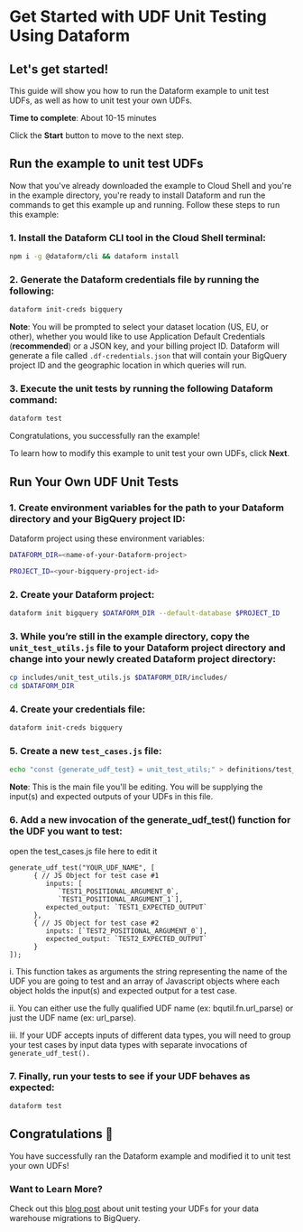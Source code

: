 # Get Started with UDF Unit Testing Using Dataform

## Let's get started!

This guide will show you how to run the Dataform example to unit test UDFs, as well as
how to unit test your own UDFs.

**Time to complete**: About 10-15 minutes

Click the **Start** button to move to the next step.

## Run the example to unit test UDFs

Now that you've already downloaded the example to Cloud Shell and you're in the example directory, you're ready to
install Dataform and run the commands to get this example up and running. Follow these steps to run this example:

### 1. Install the Dataform CLI tool in the Cloud Shell terminal:
```bash
npm i -g @dataform/cli && dataform install
```

### 2. Generate the Dataform credentials file by running the following:
```bash
dataform init-creds bigquery
```

**Note**: You will be prompted to select your dataset location (US, EU, or other), whether you would like to use Application Default Credentials (**recommended**) or a JSON key, and your billing project ID. Dataform will generate a file called `.df-credentials.json` that will contain your BigQuery project ID and the geographic location in which queries will run.

### 3. Execute the unit tests by running the following Dataform command:
```bash
dataform test
```

Congratulations, you successfully ran the example!

To learn how to modify this example to unit test your own UDFs, click **Next**.

## Run Your Own UDF Unit Tests

### 1. Create environment variables for the path to your Dataform directory and your BigQuery project ID:
Dataform project using these environment variables:
```bash
DATAFORM_DIR=<name-of-your-Dataform-project>
```
```bash
PROJECT_ID=<your-bigquery-project-id>
```

### 2. Create your Dataform project:
```bash
dataform init bigquery $DATAFORM_DIR --default-database $PROJECT_ID
```

### 3. While you’re still in the example directory, copy the `unit_test_utils.js` file to your Dataform project directory and change into your newly created Dataform project directory:
```bash
cp includes/unit_test_utils.js $DATAFORM_DIR/includes/
cd $DATAFORM_DIR
```

### 4. Create your credentials file:
```bash
dataform init-creds bigquery
```

### 5. Create a new `test_cases.js` file:
```bash
echo "const {generate_udf_test} = unit_test_utils;" > definitions/test_cases.js
```
**Note**: This is the main file you'll be editing. You will be supplying the input(s) and expected outputs of your UDFs in this file.

### 6. Add a new invocation of the generate_udf_test() function for the UDF you want to test:

<walkthrough-editor-open-file
    filePath="definitions/test_cases.js">
    open the test_cases.js file here to edit it
</walkthrough-editor-open-file>

```
generate_udf_test("YOUR_UDF_NAME", [  
      { // JS Object for test case #1
         inputs: [
            `TEST1_POSITIONAL_ARGUMENT_0`,
            `TEST1_POSITIONAL_ARGUMENT_1`],
         expected_output: `TEST1_EXPECTED_OUTPUT`
      },
      { // JS Object for test case #2
         inputs: [`TEST2_POSITIONAL_ARGUMENT_0`],
         expected_output: `TEST2_EXPECTED_OUTPUT`
      }
]);
```
i. This function takes as arguments the string representing the name of the UDF you are going to test and an array of Javascript objects where each object holds the input(s) and expected output for a test case.

ii. You can either use the fully qualified UDF name (ex: bqutil.fn.url_parse) or just the UDF name (ex: url_parse).

iii. If your UDF accepts inputs of different data types, you will need to group your test cases by input data types with separate invocations of `generate_udf_test().`

### 7. Finally, run your tests to see if your UDF behaves as expected:
```bash
dataform test
```

## Congratulations 🎉

You have successfully ran the Dataform example and modified it to unit test your own UDFs!

### Want to Learn More?

Check out this [blog post](https://cloud.google.com/blog/) about unit testing your UDFs for your data warehouse migrations to BigQuery.

